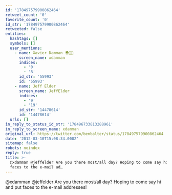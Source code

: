 ```yaml
---
id: '178497579900862464'
retweet_count: '0'
favorite_count: '0'
id_str: '178497579900862464'
retweeted: false
entities:
  hashtags: []
  symbols: []
  user_mentions:
    - name: Xavier Damman 🌍🌱🌻
      screen_name: xdamman
      indices:
        - '0'
        - '8'
      id_str: '55993'
      id: '55993'
    - name: Jeff Elder
      screen_name: JeffElder
      indices:
        - '9'
        - '19'
      id_str: '14478614'
      id: '14478614'
  urls: []
in_reply_to_status_id_str: '178496733813288961'
in_reply_to_screen_name: xdamman
original_url: https://twitter.com/benbalter/status/178497579900862464
date: '2012-03-10T15:08:34.000Z'
sitemap: false
robots: noindex
reply: true
title: >-
  @xdamman @jeffelder Are you there most/all day? Hoping to come say hi and put
  faces to the e-mail ad…
---
```


@xdamman @jeffelder Are you there most/all day? Hoping to come say hi and put faces to the e-mail addresses!